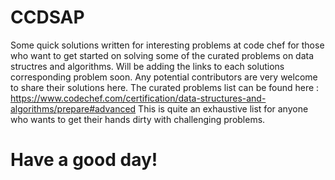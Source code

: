 # CCDSAP
Some quick solutions written for interesting problems at code chef for those who want to get started on solving some of the curated problems on data structres and algorithms. Will be adding the links to each solutions corresponding problem soon. Any potential contributors are very welcome to share their solutions here.
The curated problems list can be found here : https://www.codechef.com/certification/data-structures-and-algorithms/prepare#advanced
This is quite an exhaustive list for anyone who wants to get their hands dirty with challenging problems. 
# Have a good day! 

